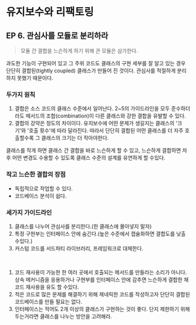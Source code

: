 # 유지보수와 리팩토링
## EP 6. 관심사를 모듈로 분리하라

> 모듈 간 결합을 느슨하게 하기 위해 큰 모듈은 삼가한다.

과도한 기능이 구현되어 있고 그 주위 코드도 클래스의 구현 세부를 잘 알고 있는 경우 단단히 결합된(tightly coupled) 클래스가 만들어 진 것이다. 관심사를 적절하게 분리하지 못했기 때문이다.


### 두가지 원칙
1. 결합은 소스 코드의 클래스 수준에서 일어난다. 2~5의 가이드라인을 모두 준수하더라도 메서드의 조합(combination)이 다른 클래스와 강한 결합을 유발할 수 있다.
2. 결합의 강약은 정도의 차이이다. 유지보수에 어떤 문제가 생길지는 클래스의 '크기'와 '호출 횟수'에 따라 달라진다. 따라서 단단히 결합된 어떤 클래스를 더 자주 호출할수록 그 클래스의 크기는 더 작아야한다.

클래스를 작게 하면 클래스 간 결합을 바로 느슨하게 할 수 있고, 느슨하게 결합하면 차후 어떤 변경도 수용할 수 있도록 클래스 수준의 설계를 유연하게 할 수있다.


### 작고 느슨한 결합의 장점
* 독립적으로 작업할 수 있다.
* 코드베이스 분석이 쉽다.


### 세가지 가이드라인
1. 클래스를 나누어 관심사를 분리한다.(한 클래스에 몰아넣지 말자)
2. 특정 구현부는 인터페이스 안에 숨긴다.(높은 수준에서 캡슐화하면 결합도를 낮출 수있다.)
3. 커스텀 코드를 서드파티 라이브러리, 프레임워크로 대체한다.

<br>

1. 코드 재사용이 가능한 한 여러 곳에서 호출되는 메서드를 만들라는 소리가 아니다. 상속 메커니즘을 응용하거나 구현부를 인터페이스 안에 감추면 느슨하게 결합한 채 코드 재사용을 유도 할 수있다.
2. 적은 코드로 많은 문제를 해결하기 위해 제네릭한 코드를 작성하고자 단단히 결합된 코드베이스를 만들 필요는 없다.
3. 인터페이스는 적어도 2개 이상의 클래스가 구현하는 것이 좋다. 단지 제한하기 위해 두는거라면 클래스를 나누는 방안을 고려해라.